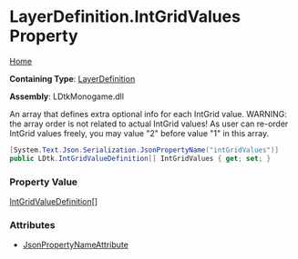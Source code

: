 # LayerDefinition\.IntGridValues Property

[Home](../../../README.md)

**Containing Type**: [LayerDefinition](../README.md)

**Assembly**: LDtkMonogame\.dll

  
An array that defines extra optional info for each IntGrid value\.  WARNING: the
array order is not related to actual IntGrid values\! As user can re\-order IntGrid values
freely, you may value "2" before value "1" in this array\.

```csharp
[System.Text.Json.Serialization.JsonPropertyName("intGridValues")]
public LDtk.IntGridValueDefinition[] IntGridValues { get; set; }
```

### Property Value

[IntGridValueDefinition](../../IntGridValueDefinition/README.md)\[\]

### Attributes

* [JsonPropertyNameAttribute](https://docs.microsoft.com/en-us/dotnet/api/system.text.json.serialization.jsonpropertynameattribute)

